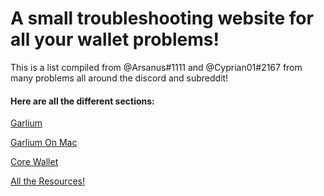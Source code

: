 # A small troubleshooting website for all your wallet problems!

This is a list compiled from @Arsanus#1111 and @Cyprian01#2167 from many problems all around the discord and subreddit!

#### Here are all the different sections:

[Garlium](cyprian831.github.io/garlium/)

[Garlium On Mac](cyprian831.github.io/garliumMac/)

[Core Wallet](cyprian831.github.io/corewallet/)

[All the Resources!](cyprian831.github.io/resources/)


